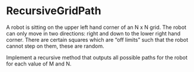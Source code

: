 # RecursiveGridPath
A robot is sitting on the upper left hand corner of an N x N grid. 
The robot can only move in two directions: right and down to the lower right hand corner. 
There are certain squares which are “off limits” such that the robot cannot step on them, these are random.

Implement a recursive method that outputs all possible paths for the robot for each value of M and N.
